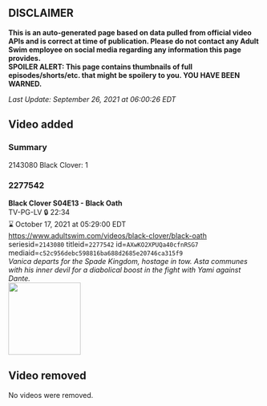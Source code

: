 ## DISCLAIMER
**This is an auto-generated page based on data pulled from official video APIs and is correct at time of publication. Please do not contact any Adult Swim employee on social media regarding any information this page provides.**  
**SPOILER ALERT: This page contains thumbnails of full episodes/shorts/etc. that might be spoilery to you. YOU HAVE BEEN WARNED.**  

_Last Update: September 26, 2021 at 06:00:26 EDT_
## Video added
### Summary
2143080 Black Clover: 1  
### 2277542
**Black Clover S04E13 - Black Oath**  
TV-PG-LV 🔒 22:34  
⌛ October 17, 2021 at 05:29:00 EDT  
https://www.adultswim.com/videos/black-clover/black-oath  
seriesid=`2143080` titleid=`2277542` id=`AXwKO2XPUQa40cfnRSG7` mediaid=`c52c956debc598816ba688d2685e20746ca315f9`  
_Vanica departs for the Spade Kingdom, hostage in tow. Asta communes with his inner devil for a diabolical boost in the fight with Yami against Dante._  
<a href="https://media.cdn.adultswim.com/uploads/20210924/thumbnails/2_21924104263-BlackClover_167_BlackOath.png"><img src="https://media.cdn.adultswim.com/uploads/20210924/thumbnails/2_21924104263-BlackClover_167_BlackOath.png" height="144px" /></a>
## Video removed
No videos were removed.  
